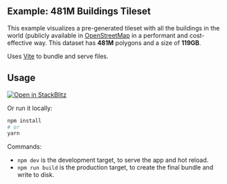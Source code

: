 ## Example: 481M Buildings Tileset

This example visualizes a pre-generated tileset with all the buildings in the world (publicly available in [OpenStreetMap](https://console.cloud.google.com/marketplace/product/openstreetmap/geo-openstreetmap) in a performant and cost-effective way. This dataset has **481M** polygons and a size of **119GB**.

Uses [Vite](https://vitejs.dev/) to bundle and serve files.

## Usage

[![Open in StackBlitz](https://developer.stackblitz.com/img/open_in_stackblitz.svg)](https://stackblitz.com/github/CartoDB/deck.gl-examples/tree/master/tileset-buildings?file=index.ts)

Or run it locally:

```bash
npm install
# or
yarn
```

Commands:
* `npm dev` is the development target, to serve the app and hot reload.
* `npm run build` is the production target, to create the final bundle and write to disk.
